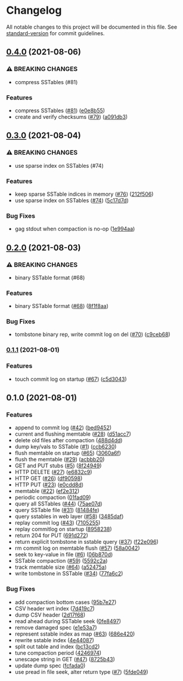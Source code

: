 # Changelog

All notable changes to this project will be documented in this file. See [standard-version](https://github.com/conventional-changelog/standard-version) for commit guidelines.

## [0.4.0](https://github.com/Terkwood/AugustDB/compare/v0.3.0...v0.4.0) (2021-08-06)


### ⚠ BREAKING CHANGES

* compress SSTables (#81)

### Features

* compress SSTables ([#81](https://github.com/Terkwood/AugustDB/issues/81)) ([e0e8b55](https://github.com/Terkwood/AugustDB/commit/e0e8b551f36dc7cff9968770ecad3d2a3a014152))
* create and verify checksums ([#79](https://github.com/Terkwood/AugustDB/issues/79)) ([a091db3](https://github.com/Terkwood/AugustDB/commit/a091db39e9f9644dad8d5092dedf624d2ef5b7c5))

## [0.3.0](https://github.com/Terkwood/AugustDB/compare/v0.2.0...v0.3.0) (2021-08-04)


### ⚠ BREAKING CHANGES

* use sparse index on SSTables (#74)

### Features

* keep sparse SSTable indices in memory ([#76](https://github.com/Terkwood/AugustDB/issues/76)) ([212f506](https://github.com/Terkwood/AugustDB/commit/212f5062e7088a81b4a75437594dfd8cc84a3f51))
* use sparse index on SSTables ([#74](https://github.com/Terkwood/AugustDB/issues/74)) ([5c17d7d](https://github.com/Terkwood/AugustDB/commit/5c17d7df873b83fbb603f2693fb71208841c4c52))


### Bug Fixes

* gag stdout when compaction is no-op ([1e994aa](https://github.com/Terkwood/AugustDB/commit/1e994aafd985af9f61665a4cbc52defd65b036ca))

## [0.2.0](https://github.com/Terkwood/AugustDB/compare/v0.1.1...v0.2.0) (2021-08-03)


### ⚠ BREAKING CHANGES

* binary SSTable format (#68)

### Features

* binary SSTable format ([#68](https://github.com/Terkwood/AugustDB/issues/68)) ([8f1f8aa](https://github.com/Terkwood/AugustDB/commit/8f1f8aa732b7e10496a656ac5c7b842dac1bb10d))


### Bug Fixes

* tombstone binary rep, write commit log on del ([#70](https://github.com/Terkwood/AugustDB/issues/70)) ([c9ceb68](https://github.com/Terkwood/AugustDB/commit/c9ceb68330c4e2832b864b6887e00c12ff95e387))

### [0.1.1](https://github.com/Terkwood/AugustDB/compare/v0.1.0...v0.1.1) (2021-08-01)


### Features

* touch commit log on startup ([#67](https://github.com/Terkwood/AugustDB/issues/67)) ([c5d3043](https://github.com/Terkwood/AugustDB/commit/c5d304325d47d3c3b919454f01fa4df43a2a8fe2))

## 0.1.0 (2021-08-01)


### Features

* append to commit log ([#42](https://github.com/Terkwood/AugustDB/issues/42)) ([bed9452](https://github.com/Terkwood/AugustDB/commit/bed9452a3623d81437c221d527cec2a7d4a4405a))
* current and flushing memtable ([#28](https://github.com/Terkwood/AugustDB/issues/28)) ([d51acc7](https://github.com/Terkwood/AugustDB/commit/d51acc733d90b1fa84b80e91c1c6c412d138eedb))
* delete old files after compaction ([488d4dd](https://github.com/Terkwood/AugustDB/commit/488d4dd2fbe387bb7ba2956064c2ce6c260a7059))
* dump key/vals to SSTable ([#1](https://github.com/Terkwood/AugustDB/issues/1)) ([ccb6230](https://github.com/Terkwood/AugustDB/commit/ccb62308d3a5a5a7eb2ae8e60acfdbb750cf4f0c))
* flush memtable on startup ([#65](https://github.com/Terkwood/AugustDB/issues/65)) ([3060a6f](https://github.com/Terkwood/AugustDB/commit/3060a6f8794d0a252f7dea8f342a0ac3f267832d))
* flush the memtable ([#29](https://github.com/Terkwood/AugustDB/issues/29)) ([acbbb20](https://github.com/Terkwood/AugustDB/commit/acbbb2094145b273bc44ddac7147dc87ca5d3f02))
* GET and PUT stubs ([#5](https://github.com/Terkwood/AugustDB/issues/5)) ([8f24949](https://github.com/Terkwood/AugustDB/commit/8f249495902e8316f40b0899eea55c0148c4ae7e))
* HTTP DELETE ([#27](https://github.com/Terkwood/AugustDB/issues/27)) ([e6832c9](https://github.com/Terkwood/AugustDB/commit/e6832c985fb040aff3835e749a1d61eeddf08f85))
* HTTP GET ([#26](https://github.com/Terkwood/AugustDB/issues/26)) ([df90598](https://github.com/Terkwood/AugustDB/commit/df905986f88a5a2d3c0156a1dfd29c6e32544509))
* HTTP PUT ([#23](https://github.com/Terkwood/AugustDB/issues/23)) ([e0cdd8d](https://github.com/Terkwood/AugustDB/commit/e0cdd8d261359ab238c4d24e21ee8f1ec3b7eb17))
* memtable ([#22](https://github.com/Terkwood/AugustDB/issues/22)) ([ef2e312](https://github.com/Terkwood/AugustDB/commit/ef2e3124e9b08dbc799c74e62da739150b65ca0c))
* periodic compaction ([01fad09](https://github.com/Terkwood/AugustDB/commit/01fad099c99e9c86ceee35f4d2d34cf13864e13a))
* query all SSTables ([#44](https://github.com/Terkwood/AugustDB/issues/44)) ([75ae07d](https://github.com/Terkwood/AugustDB/commit/75ae07d4c19f52962409340ba163819cdbd69833))
* query SSTable file ([#31](https://github.com/Terkwood/AugustDB/issues/31)) ([81484fe](https://github.com/Terkwood/AugustDB/commit/81484fe50f91126a6379f3bf6c330b8ca0ad60a7))
* query sstables in web layer ([#58](https://github.com/Terkwood/AugustDB/issues/58)) ([3485daf](https://github.com/Terkwood/AugustDB/commit/3485dafe391b2411d6c936fd34904648dbb783d9))
* replay commit log ([#43](https://github.com/Terkwood/AugustDB/issues/43)) ([7105255](https://github.com/Terkwood/AugustDB/commit/7105255bde60d221da5abef890832823d81193ed))
* replay commitlog on startup ([8958238](https://github.com/Terkwood/AugustDB/commit/89582383e5b8c7f54a4b2394af15054394015fc0))
* return 204 for PUT ([691d272](https://github.com/Terkwood/AugustDB/commit/691d272076bb568b21ecc4cf9fd18406db0c82d5))
* return explicit tombstone in sstable query ([#37](https://github.com/Terkwood/AugustDB/issues/37)) ([f22e096](https://github.com/Terkwood/AugustDB/commit/f22e096cd00a9089f62017e57b10b5cdbf7d0b94))
* rm commit log on memtable flush ([#57](https://github.com/Terkwood/AugustDB/issues/57)) ([58a0042](https://github.com/Terkwood/AugustDB/commit/58a0042a67237ef054b1faa4e18af4fc51201433))
* seek to key-value in file ([#6](https://github.com/Terkwood/AugustDB/issues/6)) ([06b870d](https://github.com/Terkwood/AugustDB/commit/06b870d80990b5222629fa0b31a02925403caf9c))
* SSTable compaction ([#59](https://github.com/Terkwood/AugustDB/issues/59)) ([5592c2a](https://github.com/Terkwood/AugustDB/commit/5592c2ab4fe1ee6b38d564b84ec8ab054f43daae))
* track memtable size ([#64](https://github.com/Terkwood/AugustDB/issues/64)) ([a52475a](https://github.com/Terkwood/AugustDB/commit/a52475a03b0c50170602658fd21641f37196f888))
* write tombstone in SSTable ([#34](https://github.com/Terkwood/AugustDB/issues/34)) ([77fa6c2](https://github.com/Terkwood/AugustDB/commit/77fa6c20aae674f3ac97e3d8b294c68f05f402a4))


### Bug Fixes

* add compaction bottom cases ([95b7e27](https://github.com/Terkwood/AugustDB/commit/95b7e2797398569005c210f47223bc64f4a14c8c))
* CSV header wrt index ([7d419c7](https://github.com/Terkwood/AugustDB/commit/7d419c738695b00be7acbaf86f25c8d9b8fb2d97))
* dump CSV header ([2d17f68](https://github.com/Terkwood/AugustDB/commit/2d17f6826990ab6cdc0c8a74f9b8042ab2339a9a))
* read ahead during SSTable seek ([0fe8497](https://github.com/Terkwood/AugustDB/commit/0fe84976c95da0597402019fca2bda990d905195))
* remove damaged spec ([e1e53a7](https://github.com/Terkwood/AugustDB/commit/e1e53a7d957ab97527e4aa4199f3e7169d652caa))
* represent sstable index as map ([#63](https://github.com/Terkwood/AugustDB/issues/63)) ([686e420](https://github.com/Terkwood/AugustDB/commit/686e420f0fdab9e7e36f26d9faf9a9efbf58ba71))
* rewrite sstable index ([4e44087](https://github.com/Terkwood/AugustDB/commit/4e44087a66dafe470068981236866e15fd94e3e7))
* split out table and index ([bc13cd2](https://github.com/Terkwood/AugustDB/commit/bc13cd2f655d310c3226150bfca719249310fa6f))
* tune compaction period ([4246974](https://github.com/Terkwood/AugustDB/commit/4246974151f3f033903f7751a8ea23a4c4f2434f))
* unescape string in GET ([#47](https://github.com/Terkwood/AugustDB/issues/47)) ([8725b43](https://github.com/Terkwood/AugustDB/commit/8725b43d5d90310b95dd5a7b792f9f5f0b7d770f))
* update dump spec ([fcfada0](https://github.com/Terkwood/AugustDB/commit/fcfada06d6bac8be87dc6544f0c19a40a25a254d))
* use pread in file seek, alter return type ([#7](https://github.com/Terkwood/AugustDB/issues/7)) ([5fde049](https://github.com/Terkwood/AugustDB/commit/5fde049955906e651062178e148a990930df4ab4))
